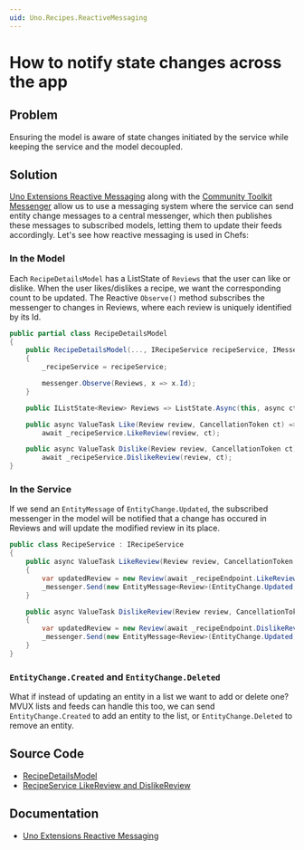 ```yaml
---
uid: Uno.Recipes.ReactiveMessaging
---
```


# How to notify state changes across the app

## Problem

Ensuring the model is aware of state changes initiated by the service while keeping the service and the model decoupled.

## Solution

[Uno Extensions Reactive Messaging](xref:Uno.Extensions.Mvux.Advanced.Messaging) along with the [Community Toolkit Messenger](https://learn.microsoft.com/dotnet/communitytoolkit/mvvm/messenger) allow us to use a messaging system where the service can send entity change messages to a central messenger, which then publishes these messages to subscribed models, letting them to update their feeds accordingly. Let's see how reactive messaging is used in Chefs:

### In the Model

Each `RecipeDetailsModel` has a ListState of `Reviews` that the user can like or dislike. When the user likes/dislikes a recipe, we want the corresponding count to be updated. The Reactive `Observe()` method subscribes the messenger to changes in Reviews, where each review is uniquely identified by its Id.

```csharp
public partial class RecipeDetailsModel
{
    public RecipeDetailsModel(..., IRecipeService recipeService, IMessenger messenger)
    {
        _recipeService = recipeService;

        messenger.Observe(Reviews, x => x.Id);
    }

    public IListState<Review> Reviews => ListState.Async(this, async ct => await _recipeService.GetReviews(Recipe.Id, ct));

    public async ValueTask Like(Review review, CancellationToken ct) =>
	    await _recipeService.LikeReview(review, ct);

    public async ValueTask Dislike(Review review, CancellationToken ct) =>
	    await _recipeService.DislikeReview(review, ct);
}
```

### In the Service

If we send an `EntityMessage` of `EntityChange.Updated`, the subscribed messenger in the model will be notified that a change has occured in Reviews and will update the modified review in its place.

```csharp
public class RecipeService : IRecipeService
{
    public async ValueTask LikeReview(Review review, CancellationToken ct)
    {
        var updatedReview = new Review(await _recipeEndpoint.LikeReview(review.ToData(), ct));
        _messenger.Send(new EntityMessage<Review>(EntityChange.Updated, updatedReview));
    }

    public async ValueTask DislikeReview(Review review, CancellationToken ct)
    {
        var updatedReview = new Review(await _recipeEndpoint.DislikeReview(review.ToData(), ct));
        _messenger.Send(new EntityMessage<Review>(EntityChange.Updated, updatedReview));
    }
}
```

### `EntityChange.Created` and `EntityChange.Deleted`

What if instead of updating an entity in a list we want to add or delete one? MVUX lists and feeds can handle this too, we can send `EntityChange.Created` to add an entity to the list, or `EntityChange.Deleted` to remove an entity.

## Source Code

- [RecipeDetailsModel](https://github.com/unoplatform/uno.chefs/blob/main/src/Chefs/Presentation/RecipeDetailsModel.cs)
- [RecipeService LikeReview and DislikeReview](https://github.com/unoplatform/uno.chefs/blob/9541aa5e0fbbc1c1598dfce4153a9a7fc4e95ccd/src/Chefs/Services/Recipes/RecipeService.cs#L141-L151)

## Documentation

- [Uno Extensions Reactive Messaging](xref:Uno.Extensions.Mvux.Advanced.Messaging)